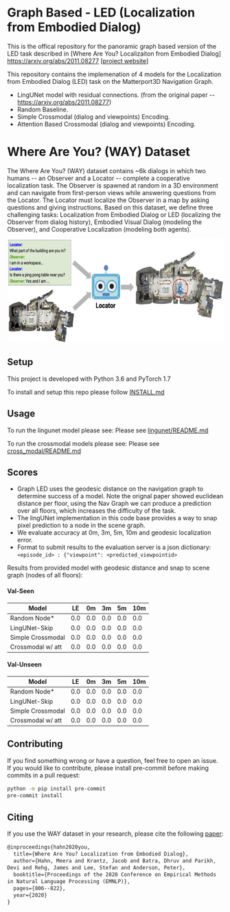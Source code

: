 # Graph Based - LED (Localization from Embodied Dialog)

This is the offical repository for the panoramic graph based version of the LED task described in [Where Are You? Localizaiton from Embodied Dialog]
https://arxiv.org/abs/2011.08277
[[project website](https://meerahahn.github.io/way/data)]

This repository contains the implemenation of 4 models for the Localization from Embodied Dialog (LED) task on the Matterport3D Navigation Graph. 
* LingUNet model with residual connections. (from the original paper -- https://arxiv.org/abs/2011.08277)
* Random Baseline.
* Simple Crossmodal (dialog and viewpoints) Encoding.
* Attention Based Crossmodal (dialog and viewpoints) Encoding.

# Where Are You? (WAY) Dataset

The Where Are You? (WAY) dataset contains ~6k dialogs in which two humans -- an Observer and a Locator -- complete a cooperative localization task. The Observer is spawned at random in a 3D environment and can navigate from first-person views while answering questions from the Locator. The Locator must localize the Observer in a map by asking questions and giving instructions. Based on this dataset, we define three challenging tasks: Localization from Embodied Dialog or LED (localizing the Observer from dialog history), Embodied Visual Dialog (modeling the Observer), and Cooperative Localization (modeling both agents).

<p align="center">
  <img width="627" height="242" src="./src/led_task_figure.jpg" alt="LED task figure">
</p>

## Setup

This project is developed with Python 3.6 and PyTorch 1.7

To install and setup this repo please follow [INSTALL.md](INSTALL.md)

## Usage

To run the lingunet model please see:
Please see [lingunet/README.md](src/lingunet/README.md)

To run the crossmodal models please see:
Please see [cross_modal/README.md](src/cross_modal/README.md)

## Scores
* Graph LED uses the geodesic distance on the navigation graph to determine success of a model. Note the orignal paper showed euclidean distance per floor, using the Nav Graph we can produce a prediction over all floors, which increases the difficulty of the task. 
* The lingUNet implementation in this code base provides a way to snap pixel prediction to a node in the scene graph.
*  We evaluate accuracy at 0m, 3m, 5m, 10m and geodesic localization error.
* Format to submit results to the evaluation server is a json dictionary:
`<episode_id> : {"viewpoint": <predicted_viewpointid>`

Results from provided model with geodesic distance and snap to scene graph (nodes of all floors):

  #### Val-Seen 

|Model |LE|0m|3m|5m|10m|
|------|--|--|--|--|---|
| Random Node*         | 0.0 | 0.0 | 0.0 | 0.0 | 0.0
| LingUNet-Skip        | 0.0 | 0.0 | 0.0 | 0.0 | 0.0
| Simple Crossmodal    | 0.0 | 0.0 | 0.0 | 0.0 | 0.0
| Crossmodal w/ att    | 0.0 | 0.0 | 0.0 | 0.0 | 0.0

  #### Val-Unseen 

|Model |LE|0m|3m|5m|10m|
|------|--|--|--|--|---|
| Random Node*         | 0.0 | 0.0 | 0.0 | 0.0 | 0.0
| LingUNet-Skip        | 0.0 | 0.0 | 0.0 | 0.0 | 0.0
| Simple Crossmodal    | 0.0 | 0.0 | 0.0 | 0.0 | 0.0
| Crossmodal w/ att    | 0.0 | 0.0 | 0.0 | 0.0 | 0.0


## Contributing

If you find something wrong or have a question, feel free to open an issue. If you would like to contribute, please install pre-commit before making commits in a pull request:

```bash
python -m pip install pre-commit
pre-commit install
```

## Citing

If you use the WAY dataset in your research, please cite the following [paper](https://arxiv.org/abs/2011.08277):

```
@inproceedings{hahn2020you,
  title={Where Are You? Localization from Embodied Dialog},
  author={Hahn, Meera and Krantz, Jacob and Batra, Dhruv and Parikh, Devi and Rehg, James and Lee, Stefan and Anderson, Peter},
  booktitle={Proceedings of the 2020 Conference on Empirical Methods in Natural Language Processing (EMNLP)},
  pages={806--822},
  year={2020}
}
